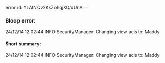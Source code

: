 error id: YLAtNQv2KkZohqjXQ/xUnA==
### Bloop error:

24/12/14 12:02:44 INFO SecurityManager: Changing view acls to: Maddy
#### Short summary: 

24/12/14 12:02:44 INFO SecurityManager: Changing view acls to: Maddy